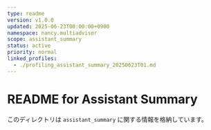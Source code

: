 ```yaml
---
type: readme
version: v1.0.0
updated: 2025-06-23T00:00:00+0900
namespace: nancy.multiadvisor
scope: assistant_summary
status: active
priority: normal
linked_profiles:
  - ./profiling_assistant_summary_20250623T01.md
---
```


# README for Assistant Summary

このディレクトリは `assistant_summary` に関する情報を格納しています。
